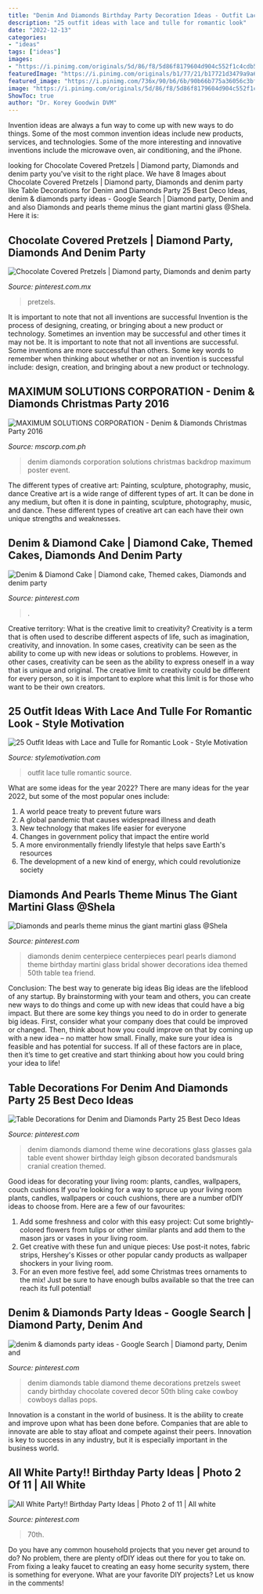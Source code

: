 ```yaml
---
title: "Denim And Diamonds Birthday Party Decoration Ideas - Outfit Lace Tulle Romantic Source"
description: "25 outfit ideas with lace and tulle for romantic look"
date: "2022-12-13"
categories:
- "ideas"
tags: ["ideas"]
images:
- "https://i.pinimg.com/originals/5d/86/f8/5d86f8179604d904c552f1c4cdb58ba0.jpg"
featuredImage: "https://i.pinimg.com/originals/b1/77/21/b17721d3479a9a6d9d47f4118974e8cd.jpg"
featured_image: "https://i.pinimg.com/736x/90/b6/6b/90b66b775a36056c3bfd5b1139e64b31.jpg"
image: "https://i.pinimg.com/originals/5d/86/f8/5d86f8179604d904c552f1c4cdb58ba0.jpg"
ShowToc: true
author: "Dr. Korey Goodwin DVM"
---
```



Invention ideas are always a fun way to come up with new ways to do things. Some of the most common invention ideas include new products, services, and technologies. Some of the more interesting and innovative inventions include the microwave oven, air conditioning, and the iPhone.

	

		
looking for Chocolate Covered Pretzels | Diamond party, Diamonds and denim party you've visit to the right place. We have 8 Images about Chocolate Covered Pretzels | Diamond party, Diamonds and denim party like Table Decorations for Denim and Diamonds Party 25 Best Deco Ideas, denim &amp; diamonds party ideas - Google Search | Diamond party, Denim and and also Diamonds and pearls theme minus the giant martini glass @Shela. Here it is:
		
    
## Chocolate Covered Pretzels | Diamond Party, Diamonds And Denim Party

<img loading=lazy src="https://i.pinimg.com/originals/7b/27/ed/7b27ed5a71d2b39e493a83e29367aeaf.jpg" onerror="this.onerror=null;this.src='https://tse1.mm.bing.net/th?id=OIP.dskWuEHu8hX84wKJSD3QTQHaLH&amp;pid=15.1';" alt="Chocolate Covered Pretzels | Diamond party, Diamonds and denim party">

_Source: pinterest.com.mx_

>pretzels. 

	

It is important to note that not all inventions are successful
Invention is the process of designing, creating, or bringing about a new product or technology. Sometimes an invention may be successful and other times it may not be. It is important to note that not all inventions are successful. 
Some inventions are more successful than others. Some key words to remember when thinking about whether or not an invention is successful include: design, creation, and bringing about a new product or technology.

    
## MAXIMUM SOLUTIONS CORPORATION - Denim &amp; Diamonds Christmas Party 2016

<img loading=lazy src="http://mscorp.com.ph/wp-content/uploads/2017/01/backdrop-a-1.jpg" onerror="this.onerror=null;this.src='https://tse3.mm.bing.net/th?id=OIP.eGQghNsSXVi8eMNEQjmQ1wHaGy&amp;pid=15.1';" alt="MAXIMUM SOLUTIONS CORPORATION - Denim &amp; Diamonds Christmas Party 2016">

_Source: mscorp.com.ph_

>denim diamonds corporation solutions christmas backdrop maximum poster event. 

	

The different types of creative art: Painting, sculpture, photography, music, dance
Creative art is a wide range of different types of art. It can be done in any medium, but often it is done in painting, sculpture, photography, music, and dance. These different types of creative art can each have their own unique strengths and weaknesses.

    
## Denim &amp; Diamond Cake | Diamond Cake, Themed Cakes, Diamonds And Denim Party

<img loading=lazy src="https://i.pinimg.com/736x/21/d2/65/21d2659c8c13e5688862131542a755e2.jpg" onerror="this.onerror=null;this.src='https://tse3.mm.bing.net/th?id=OIP.l57LwLuowCfgFAss_lkVBwHaJ3&amp;pid=15.1';" alt="Denim &amp; Diamond Cake | Diamond cake, Themed cakes, Diamonds and denim party">

_Source: pinterest.com_

>. 

	

Creative territory: What is the creative limit to creativity?
Creativity is a term that is often used to describe different aspects of life, such as imagination, creativity, and innovation. In some cases, creativity can be seen as the ability to come up with new ideas or solutions to problems. However, in other cases, creativity can be seen as the ability to express oneself in a way that is unique and original. The creative limit to creativity could be different for every person, so it is important to explore what this limit is for those who want to be their own creators.

    
## 25 Outfit Ideas With Lace And Tulle For Romantic Look - Style Motivation

<img loading=lazy src="http://www.stylemotivation.com/wp-content/uploads/2013/07/30-Outfit-Ideas-with-Lace-and-Tulle-for-Romantic-Look-20.jpg" onerror="this.onerror=null;this.src='https://tse4.mm.bing.net/th?id=OIP.dNQ3qQ3bU7oUI6a3eO0uaAAAAA&amp;pid=15.1';" alt="25 Outfit Ideas with Lace and Tulle for Romantic Look - Style Motivation">

_Source: stylemotivation.com_

>outfit lace tulle romantic source. 

	

What are some ideas for the year 2022?
There are many ideas for the year 2022, but some of the most popular ones include: 
1. A world peace treaty to prevent future wars 
2. A global pandemic that causes widespread illness and death 
3. New technology that makes life easier for everyone 
4. Changes in government policy that impact the entire world 
5. A more environmentally friendly lifestyle that helps save Earth's resources 
6. The development of a new kind of energy, which could revolutionize society 

    
## Diamonds And Pearls Theme Minus The Giant Martini Glass @Shela

<img loading=lazy src="https://i.pinimg.com/originals/b1/77/21/b17721d3479a9a6d9d47f4118974e8cd.jpg" onerror="this.onerror=null;this.src='https://tse2.mm.bing.net/th?id=OIP.MPd4U_wRTBW403hic-WhxwHaLO&amp;pid=15.1';" alt="Diamonds and pearls theme minus the giant martini glass @Shela">

_Source: pinterest.com_

>diamonds denim centerpiece centerpieces pearl pearls diamond theme birthday martini glass bridal shower decorations idea themed 50th table tea friend. 

	

Conclusion: The best way to generate big ideas
Big ideas are the lifeblood of any startup. By brainstorming with your team and others, you can create new ways to do things and come up with new ideas that could have a big impact. But there are some key things you need to do in order to generate big ideas. First, consider what your company does that could be improved or changed. Then, think about how you could improve on that by coming up with a new idea – no matter how small. Finally, make sure your idea is feasible and has potential for success. If all of these factors are in place, then it’s time to get creative and start thinking about how you could bring your idea to life!

    
## Table Decorations For Denim And Diamonds Party 25 Best Deco Ideas

<img loading=lazy src="https://i.pinimg.com/736x/90/b6/6b/90b66b775a36056c3bfd5b1139e64b31.jpg" onerror="this.onerror=null;this.src='https://tse3.mm.bing.net/th?id=OIP.GWuJy_GV38nBRmGCRwmk5gHaLL&amp;pid=15.1';" alt="Table Decorations for Denim and Diamonds Party 25 Best Deco Ideas">

_Source: pinterest.com_

>denim diamonds diamond theme wine decorations glass glasses gala table event shower birthday leigh gibson decorated bandsmurals cranial creation themed. 

	

Good ideas for decorating your living room: plants, candles, wallpapers, couch cushions
If you're looking for a way to spruce up your living room plants, candles, wallpapers or couch cushions, there are a number ofDIY ideas to choose from. Here are a few of our favourites: 
1. Add some freshness and color with this easy project: Cut some brightly-colored flowers from tulips or other similar plants and add them to the mason jars or vases in your living room. 
2. Get creative with these fun and unique pieces: Use post-it notes, fabric strips, Hershey's Kisses or other popular candy products as wallpaper shockers in your living room. 
3. For an even more festive feel, add some Christmas trees ornaments to the mix! Just be sure to have enough bulbs available so that the tree can reach its full potential!

    
## Denim &amp; Diamonds Party Ideas - Google Search | Diamond Party, Denim And

<img loading=lazy src="https://i.pinimg.com/originals/5d/86/f8/5d86f8179604d904c552f1c4cdb58ba0.jpg" onerror="this.onerror=null;this.src='https://tse4.mm.bing.net/th?id=OIP.3uzDyRcEb7Gpf2zhHPQx7wHaLH&amp;pid=15.1';" alt="denim &amp; diamonds party ideas - Google Search | Diamond party, Denim and">

_Source: pinterest.com_

>denim diamonds table diamond theme decorations pretzels sweet candy birthday chocolate covered decor 50th bling cake cowboy cowboys dallas pops. 

	

Innovation is a constant in the world of business. It is the ability to create and improve upon what has been done before. Companies that are able to innovate are able to stay afloat and compete against their peers. Innovation is key to success in any industry, but it is especially important in the business world.

    
## All White Party!! Birthday Party Ideas | Photo 2 Of 11 | All White

<img loading=lazy src="https://i.pinimg.com/originals/e0/54/2e/e0542edc2b24649a93331ce4a91bbb4e.jpg" onerror="this.onerror=null;this.src='https://tse2.mm.bing.net/th?id=OIP.888S63Uk_nc-GkKxVKbN3gHaJ4&amp;pid=15.1';" alt="All White Party!! Birthday Party Ideas | Photo 2 of 11 | All white">

_Source: pinterest.com_

>70th. 

	

Do you have any common household projects that you never get around to do? No problem, there are plenty ofDIY ideas out there for you to take on. From fixing a leaky faucet to creating an easy home security system, there is something for everyone. What are your favorite DIY projects? Let us know in the comments!

